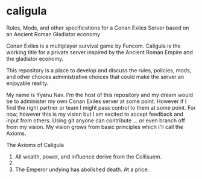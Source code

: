 # caligula
Rules, Mods, and other specifications for a Conan Exiles Server based on an Ancient Roman Gladiator economy 

Conan Exiles is a multiplayer survival game by Funcom. Caligula is the working title for a private server inspired by the Ancient Roman Empire and the gladiator economy. 

This repository is a place to develop and discuss the rules, policies, mods, and other choices administrative choices that could make the server an enjoyable reality. 

My name is Yyanu Nav. I'm the host of this repository and my dream would be to administer my own Conan Exiles server at some point. However if I find the right partner or team I might pass control to them at some point. For now, however this is my vision but I am excited to accept feedback and input from others. Using git anyone can contribute ... or even branch off from my vision. My vision grows from basic principles which I'll call the Axioms. 

The Axioms of Caligula
1. All wealth, power, and influence derive from the Collisuem.
2. 
3. The Emperor undying has abolished death. At a price.
